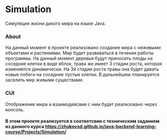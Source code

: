 # Simulation
Симуляция жизни дикого мира на языке Java.

### About
На данный момент в проекте реализовано создание мира с неживыми объектами и растениями.
Мир будет развиваться в течении работы программы. На данный момент деревья будут приносить плоды 
на соседние клетки в виде яблок, трава же имеет 3 стадии роста, которая изменяется динамически.
На 3й стадии роста травы она будет давать новые побеги на соседние пустые клетки.
В дальнейшем планируется заселить мир живыми существами.

### CUI
Отображение мира и взаимодейсвие с ним будет реализовано через консоль.

#### В этом проекте реализуется в соответсвии с техническим заданием из данного курса https://zhukovsd.github.io/java-backend-learning-course/Projects/Simulation/
